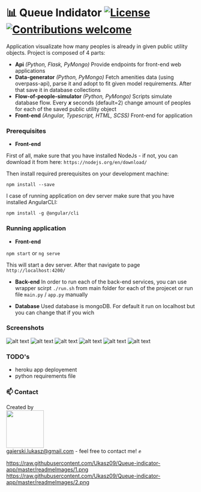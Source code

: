 # :bar_chart: Queue Indidator [![License](https://img.shields.io/badge/licence-MIT-blue)](https://choosealicense.com/licenses/mit/) [![Contributions welcome](https://img.shields.io/badge/contributions-welcome-orange.svg)](https://github.com/Ukasz09/Printer-Simulator-Game)

Application visualizate how many peoples is already in given public utility objects. Project is composed of 4 parts:

- **Api** _(Python, Flask, PyMongo)_
  Provide endpoints for front-end web applications
- **Data-generator** _(Python, PyMongo)_
  Fetch amenities data (using overpass-api), parse it and adopt to fit given model requirements. After that save it in database collections
- **Flow-of-people-simulator** _(Python, PyMongo)_
  Scripts simulate database flow. Every **_x_** seconds (default=2) change amount of peoples for each of the saved public utility object
- **Front-end** _(Angular, Typescript, HTML, SCSS)_
  Front-end for application
  </br>

### Prerequisites

- **Front-end**

First of all, make sure that you have installed NodeJs - if not, you can download it from here:
`https://nodejs.org/en/download/`

Then install required prerequisites on your development machine:

`npm install --save`

I case of running application on dev server make sure that you have installed AngularCLI:

`npm install -g @angular/cli`

### Running application

- **Front-end**

`npm start` or `ng serve`

This will start a dev server. After that navigate to page `http://localhost:4200/`

- **Back-end**
  In order to run each of the back-end services, you can use wrapper scirpt `./run.sh` from main folder for each of the projecet or run file `main.py` / `app.py` manually

- **Database**
  Used database is mongoDB. For default it run on localhost but you can change that if you wich

### Screenshots

![alt text](https://raw.githubusercontent.com/Ukasz09/Queue-indicator-app/master/readmeImages/1.png)
![alt text](https://raw.githubusercontent.com/Ukasz09/Queue-indicator-app/master/readmeImages/2.png)
![alt text](https://raw.githubusercontent.com/Ukasz09/Queue-indicator-app/master/readmeImages/3.png)
![alt text](https://raw.githubusercontent.com/Ukasz09/Queue-indicator-app/master/readmeImages/4.png)
![alt text](https://raw.githubusercontent.com/Ukasz09/Queue-indicator-app/master/readmeImages/5.png)
![alt text](https://raw.githubusercontent.com/Ukasz09/Queue-indicator-app/master/readmeImages/6.png)

### TODO's

- heroku app deployement
- python requirements file

### 📫 Contact

Created by <br/>
<a href="https://github.com/Ukasz09" target="_blank"><img src="https://avatars0.githubusercontent.com/u/44710226?s=460&v=4"  width="100px;"></a>
<br/> gajerski.lukasz@gmail.com - feel free to contact me! ✊

https://raw.githubusercontent.com/Ukasz09/Queue-indicator-app/master/readmeImages/1.png
https://raw.githubusercontent.com/Ukasz09/Queue-indicator-app/master/readmeImages/2.png
